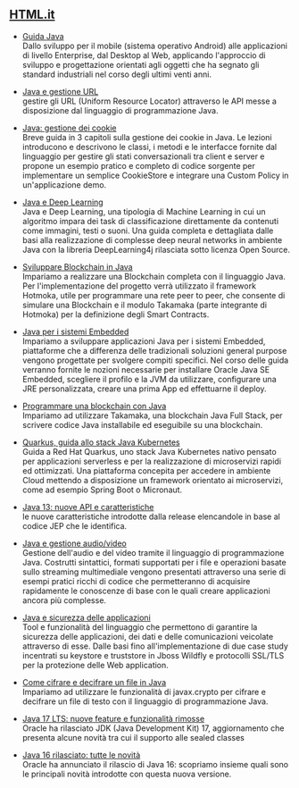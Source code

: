 ## [HTML.it](https://www.html.it/java/)

- [Guida Java](https://www.html.it/guide/guida-java/)  
  Dallo sviluppo per il mobile (sistema operativo Android) alle applicazioni di livello Enterprise, dal Desktop al Web, applicando l'approccio di sviluppo e progettazione orientati agli oggetti che ha segnato gli standard industriali nel corso degli ultimi venti anni.

- [Java e gestione URL](https://www.html.it/articoli/java-e-gestione-url/)  
  gestire gli URL (Uniform Resource Locator) attraverso le API messe a disposizione dal linguaggio di programmazione Java.

- [Java: gestione dei cookie](https://www.html.it/guide/java-gestione-dei-cookie/)  
  Breve guida in 3 capitoli sulla gestione dei cookie in Java. Le lezioni introducono e descrivono le classi, i metodi e le interfacce fornite dal linguaggio per gestire gli stati conversazionali tra client e server e propone un esempio pratico e completo di codice sorgente per implementare un semplice CookieStore e integrare una Custom Policy in un'applicazione demo.

- [Java e Deep Learning](https://www.html.it/guide/java-e-deep-learning-la-guida/)  
  Java e Deep Learning, una tipologia di Machine Learning in cui un algoritmo impara dei task di classificazione direttamente da contenuti come immagini, testi o suoni. Una guida completa e dettagliata dalle basi alla realizzazione di complesse deep neural networks in ambiente Java con la libreria DeepLearning4j rilasciata sotto licenza Open Source.

- [Sviluppare Blockchain in Java](https://www.html.it/guide/sviluppare-blockchain-in-java-la-guida/)  
  Impariamo a realizzare una Blockchain completa con il linguaggio Java. Per l'implementazione del progetto verrà utilizzato il framework Hotmoka, utile per programmare una rete peer to peer, che consente di simulare una Blockchain e il modulo Takamaka (parte integrante di Hotmoka) per la definizione degli Smart Contracts.

- [Java per i sistemi Embedded](https://www.html.it/guide/java-per-i-sistemi-embedded-la-guida/)  
  Impariamo a sviluppare applicazioni Java per i sistemi Embedded, piattaforme che a differenza delle tradizionali soluzioni general purpose vengono progettate per svolgere compiti specifici. Nel corso delle guida verranno fornite le nozioni necessarie per installare Oracle Java SE Embedded, scegliere il profilo e la JVM da utilizzare, configurare una JRE personalizzata, creare una prima App ed effettuarne il deploy.

- [Programmare una blockchain con Java](https://www.html.it/articoli/come-programmare-una-blockchain-con-java/)  
  Impariamo ad utilizzare Takamaka, una blockchain Java Full Stack, per scrivere codice Java installabile ed eseguibile su una blockchain.

- [Quarkus, guida allo stack Java Kubernetes](https://www.html.it/guide/quarkus-guida-allo-stack-java-kubernetes/)  
  Guida a Red Hat Quarkus, uno stack Java Kubernetes nativo pensato per applicazioni serverless e per la realizzazione di microservizi rapidi ed ottimizzati. Una piattaforma concepita per accedere in ambiente Cloud mettendo a disposizione un framework orientato ai microservizi, come ad esempio Spring Boot o Micronaut.

- [Java 13: nuove API e caratteristiche](https://www.html.it/articoli/java-13-nuove-api-e-caratteristiche/)  
  le nuove caratteristiche introdotte dalla release elencandole in base al codice JEP che le identifica.

- [Java e gestione audio/video](https://www.html.it/guide/java-e-gestione-audio-video/)  
  Gestione dell'audio e del video tramite il linguaggio di programmazione Java. Costrutti sintattici, formati supportati per i file e operazioni basate sullo streaming multimediale vengono presentati attraverso una serie di esempi pratici ricchi di codice che permetteranno di acquisire rapidamente le conoscenze di base con le quali creare applicazioni ancora più complesse.

- [Java e sicurezza delle applicazioni](https://www.html.it/guide/java-e-sicurezza-delle-applicazioni/)  
  Tool e funzionalità del linguaggio che permettono di garantire la sicurezza delle applicazioni, dei dati e delle comunicazioni veicolate attraverso di esse. Dalle basi fino all'implementazione di due case study incentrati su keystore e truststore in Jboss Wildfly e protocolli SSL/TLS per la protezione delle Web application.

- [Come cifrare e decifrare un file in Java](https://www.html.it/articoli/come-cifrare-e-decifrare-un-file-in-java/)  
  Impariamo ad utilizzare le funzionalità di javax.crypto per cifrare e decifrare un file di testo con il linguaggio di programmazione Java.

- [Java 17 LTS: nuove feature e funzionalità rimosse](https://www.html.it/magazine/java-17-lts-nuove-feature-e-funzionalita-rimosse/)  
  Oracle ha rilasciato JDK (Java Development Kit) 17, aggiornamento che presenta alcune novità tra cui il supporto alle sealed classes

- [Java 16 rilasciato: tutte le novità](https://www.html.it/magazine/java-16/)  
  Oracle ha annunciato il rilascio di Java 16: scopriamo insieme quali sono le principali novità introdotte con questa nuova versione.